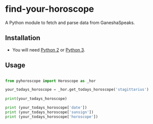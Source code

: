 # find-your-horoscope

A Python module to fetch and parse data from GaneshaSpeaks.

## Installation
* You will need [Python 2](https://www.python.org/download/) or [Python 3](https://www.python.org/download/).

## Usage

```python

from pyhoroscope import Horoscope as _hor

your_todays_horoscope = _hor.get_todays_horoscope('stagittarius')
    
print(your_todays_horoscope)

print (your_todays_horoscope['date'])
print (your_todays_horoscope['sunsign'])
print (your_todays_horoscope['horoscope'])

```
